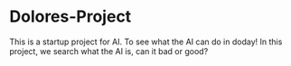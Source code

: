 # Dolores-Project

This is a startup project for AI. To see what the AI can do in doday!
In this project, we search what the AI is, can it bad or good?
